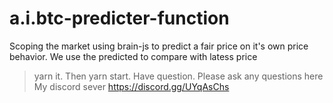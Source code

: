 # a.i.btc-predicter-function
Scoping the market using brain-js to predict a fair price on it's own price behavior. We use the predicted to compare with latess price 
> yarn it. Then
> yarn start.
> Have question.
Please ask any questions here My discord sever https://discord.gg/UYqAsChs


